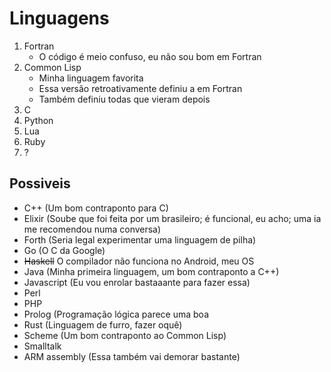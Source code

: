 # Linguagens

1. Fortran
    - O código é meio confuso, eu não sou bom em Fortran
2. Common Lisp
    - Minha linguagem favorita
    - Essa versão retroativamente definiu a em Fortran
    - Também definiu todas que vieram depois
3. C
4. Python
5. Lua
6. Ruby
7. ?

## Possiveis

* C++ (Um bom contraponto para C)
* Elixir (Soube que foi feita por um brasileiro; é funcional, eu acho; uma ia me recomendou numa conversa)
* Forth (Seria legal experimentar uma linguagem de pilha)
* Go (O C da Google)
* ~~Haskell~~ O compilador não funciona no Android, meu OS
* Java (Minha primeira linguagem, um bom contraponto a C++)
* Javascript (Eu vou enrolar bastaaante para fazer essa)
* Perl
* PHP
* Prolog (Programação lógica parece uma boa
* Rust (Linguagem de furro, fazer oquê)
* Scheme (Um bom contraponto ao Common Lisp)
* Smalltalk
* ARM assembly (Essa também vai demorar bastante)
